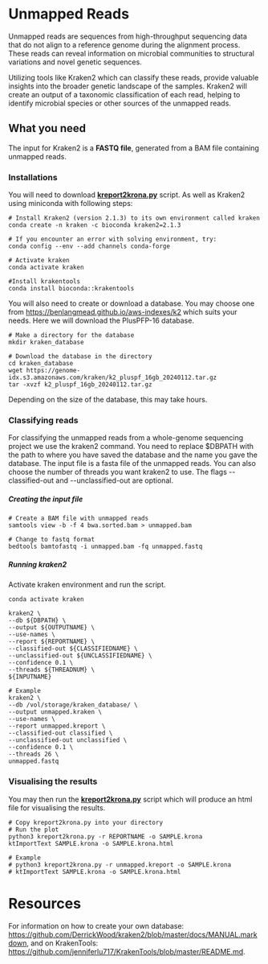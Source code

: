 # Unmapped Reads
Unmapped reads are sequences from high-throughput sequencing data that do not align to a reference genome during the alignment process. These reads can reveal information on microbial communities to structural variations and novel genetic sequences. 

Utilizing tools like Kraken2 which can classify these reads, provide valuable insights into the broader genetic landscape of the samples. Kraken2 will create an output of a taxonomic classification of each read, helping to identify microbial species or other sources of the unmapped reads.

## What you need
The input for Kraken2 is a **FASTQ file**, generated from a BAM file containing unmapped reads.

### Installations
You will need to download [**kreport2krona.py**](https://github.com/AureKylmanen/Swarmgenomics/blob/main/Scripts/kreport2krona.py) script. As well as Kraken2 using miniconda with following steps:

```
# Install Kraken2 (version 2.1.3) to its own environment called kraken
conda create -n kraken -c bioconda kraken2=2.1.3

# If you encounter an error with solving environment, try:
conda config --env --add channels conda-forge

# Activate kraken
conda activate kraken

#Install krakentools
conda install bioconda::krakentools
```

You will also need to create or download a database. You may choose one from https://benlangmead.github.io/aws-indexes/k2 which suits your needs. Here we will download the PlusPFP-16 database.
```
# Make a directory for the database
mkdir kraken_database

# Download the database in the directory
cd kraken_database
wget https://genome-idx.s3.amazonaws.com/kraken/k2_pluspf_16gb_20240112.tar.gz
tar -xvzf k2_pluspf_16gb_20240112.tar.gz
```
Depending on the size of the database, this may take hours.

### Classifying reads
For classifying the unmapped reads from a whole-genome sequencing project we use the kraken2 command. You need to replace $DBPATH with the path to where you have saved the database and the name you gave the database. The input file is a fasta file of the unmapped reads. You can also choose the number of threads you want kraken2 to use. The flags --classified-out and --unclassified-out are optional.

##### Creating the input file
```
# Create a BAM file with unmapped reads
samtools view -b -f 4 bwa.sorted.bam > unmapped.bam

# Change to fastq format
bedtools bamtofastq -i unmapped.bam -fq unmapped.fastq
```

##### Running kraken2
Activate kraken environment and run the script.
```
conda activate kraken

kraken2 \
--db ${DBPATH} \
--output ${OUTPUTNAME} \
--use-names \
--report ${REPORTNAME} \
--classified-out ${CLASSIFIEDNAME} \
--unclassified-out ${UNCLASSIFIEDNAME} \
--confidence 0.1 \
--threads ${THREADNUM} \
${INPUTNAME}

# Example
kraken2 \
--db /vol/storage/kraken_database/ \
--output unmapped.kraken \
--use-names \
--report unmapped.kreport \
--classified-out classified \
--unclassified-out unclassified \
--confidence 0.1 \
--threads 26 \
unmapped.fastq
```

### Visualising the results
You may then run the [**kreport2krona.py**](https://github.com/AureKylmanen/Swarmgenomics/blob/main/Scripts/kreport2krona.py) script which will produce an html file for visualising the results.
```
# Copy kreport2krona.py into your directory
# Run the plot
python3 kreport2krona.py -r REPORTNAME -o SAMPLE.krona
ktImportText SAMPLE.krona -o SAMPLE.krona.html

# Example
# python3 kreport2krona.py -r unmapped.kreport -o SAMPLE.krona
# ktImportText SAMPLE.krona -o SAMPLE.krona.html
```
# Resources
For information on how to create your own database: https://github.com/DerrickWood/kraken2/blob/master/docs/MANUAL.markdown, and on KrakenTools: https://github.com/jenniferlu717/KrakenTools/blob/master/README.md.
